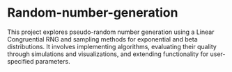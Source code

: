 # Random-number-generation
This project explores pseudo-random number generation using a Linear Congruential RNG and sampling methods for exponential and beta distributions. It involves implementing algorithms, evaluating their quality through simulations and visualizations, and extending functionality for user-specified parameters.
